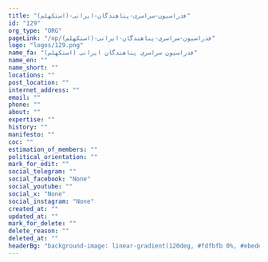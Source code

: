 ```yaml
---
title: "فدراسیون-سراسری-پناهندگان-ایرانی-(استکهلم)"
id: "129"
org_type: "ORG"
pageLink: "/op/فدراسیون-سراسری-پناهندگان-ایرانی-(استکهلم)"
logo: "logos/129.png"
name_fa: "فدراسیون سراسری پناهندگان ایرانی (استکهلم)"
name_en: ""
name_short: ""
locations: ""
post_location: ""
internet_address: ""
email: ""
phone: ""
about: ""
expertise: ""
history: ""
manifesto: ""
coc: ""
estimation_of_members: ""
political_orientation: ""
mark_for_edit: ""
social_telegram: ""
social_facebook: "None"
social_youtube: ""
social_x: "None"
social_instagram: "None"
created_at: ""
updated_at: ""
mark_for_delete: ""
delete_reason: ""
deleted_at: ""
headerBg: "background-image: linear-gradient(120deg, #fdfbfb 0%, #ebedee 100%);"
---
```

